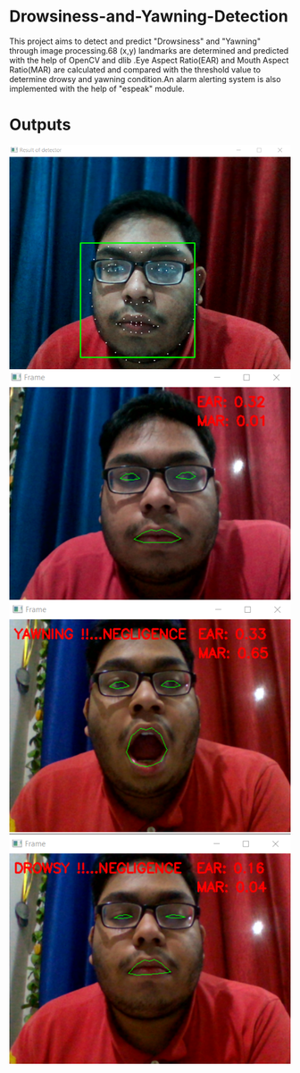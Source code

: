# Drowsiness-and-Yawning-Detection
This project aims to detect and predict "Drowsiness" and "Yawning" through image processing.68 (x,y) landmarks are determined and predicted with the help of OpenCV and dlib .Eye Aspect Ratio(EAR) and Mouth Aspect Ratio(MAR) are calculated and compared with the threshold value to determine drowsy and yawning condition.An alarm alerting system is also implemented with the help of "espeak" module.

# Outputs
![alt text](https://github.com/ka-raja-babu/Drowsiness-and-Yawning-Detection/blob/main/OUTPUTS/Image%20(1).png?raw=true)
![alt text](https://github.com/ka-raja-babu/Drowsiness-and-Yawning-Detection/blob/main/OUTPUTS/Image%20(4).png?raw=true)
![alt text](https://github.com/ka-raja-babu/Drowsiness-and-Yawning-Detection/blob/main/OUTPUTS/Image%20(2).png?raw=true)
![alt text](https://github.com/ka-raja-babu/Drowsiness-and-Yawning-Detection/blob/main/OUTPUTS/Image%20(3).png?raw=true)
